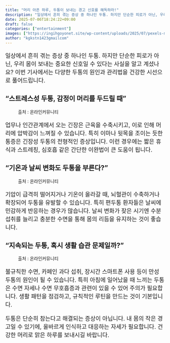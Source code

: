 ```yaml
---
title: "머리 아픈 하루, 두통이 보내는 경고 신호를 해독하라!"
description: "일상에서 흔히 겪는 증상 중 하나인 두통. 하지만 단순한 피로가 아닌, 우리 몸이 보내는 중요한 신호일 수 있다는 사실을 알고 계셨나요? 이번 기사에서는 다양한 두통의 원인과 관리법을 건강한 시선으로 풀어드립니다."
date: 2025-07-06T18:24:22+09:00
draft: false
categories: ["entertainment"]
images: ["https://ingihgoyonet.site/wp-content/uploads/2025/07/pexels-marcus-aurelius-4064177-1-1024x683.jpg", "https://ingihgoyonet.site/wp-content/uploads/2025/07/pexels-renzylaurel-3084762-683x1024.jpg", "https://ingihgoyonet.site/wp-content/uploads/2025/07/pexels-mikael-blomkvist-4153229-1024x683.jpg"]
author: "kgkstn1423gmailcom"
---
```


<p style="font-size:18px">일상에서 흔히 겪는 증상 중 하나인 두통. 하지만 단순한 피로가 아닌, 우리 몸이 보내는 중요한 신호일 수 있다는 사실을 알고 계셨나요? 이번 기사에서는 다양한 두통의 원인과 관리법을 건강한 시선으로 풀어드립니다.</p> <h2 >“스트레스성 두통, 감정이 머리를 두드릴 때”</h2> <figure ><img src="https://ingihgoyonet.site/wp-content/uploads/2025/07/pexels-marcus-aurelius-4064177-1-1024x683.jpg" alt="" style="aspect-ratio:16/9;object-fit:cover"/><figcaption >출처 : 온라인커뮤니티</figcaption></figure> <p style="font-size:18px">업무나 인간관계에서 오는 긴장은 근육을 수축시키고, 이로 인해 머리에 압박감이 느껴질 수 있습니다. 특히 이마나 뒷목을 조이는 듯한 통증은 긴장성 두통의 전형적인 증상입니다. 이런 경우에는 짧은 휴식과 스트레칭, 심호흡 같은 간단한 이완법이 큰 도움이 됩니다.</p> <h2 >“기온과 날씨 변화도 두통을 부른다?”</h2> <figure ><img src="https://ingihgoyonet.site/wp-content/uploads/2025/07/pexels-renzylaurel-3084762-683x1024.jpg" alt="" style="aspect-ratio:16/9;object-fit:cover"/><figcaption >출처 : 온라인커뮤니티</figcaption></figure> <p style="font-size:18px">기압이 급격히 떨어지거나 기온이 올라갈 때, 뇌혈관이 수축하거나 확장되어 두통을 유발할 수 있습니다. 특히 편두통 환자들은 날씨에 민감하게 반응하는 경우가 많습니다. 날씨 변화가 잦은 시기엔 수분 섭취를 늘리고 충분한 수면을 통해 몸의 리듬을 유지하는 것이 좋습니다.</p> <h2 >“지속되는 두통, 혹시 생활 습관 문제일까?”</h2> <figure ><img src="https://ingihgoyonet.site/wp-content/uploads/2025/07/pexels-mikael-blomkvist-4153229-1024x683.jpg" alt="" style="aspect-ratio:16/9;object-fit:cover"/><figcaption >출처 : 온라인커뮤니티</figcaption></figure> <p style="font-size:18px">불규칙한 수면, 카페인 과다 섭취, 장시간 스마트폰 사용 등이 만성 두통의 원인이 될 수 있습니다. 특히 아침에 일어났을 때 느끼는 두통은 수면 자세나 수면 무호흡증과 관련이 있을 수 있어 주의가 필요합니다. 생활 패턴을 점검하고, 규칙적인 루틴을 만드는 것이 기본입니다.</p> <p style="font-size:18px">두통은 단순히 참는다고 해결되는 증상이 아닙니다. 내 몸의 작은 경고일 수 있기에, 올바르게 인식하고 대응하는 자세가 필요합니다. 건강한 머리로 맑은 하루를 보내시길 바랍니다.</p>